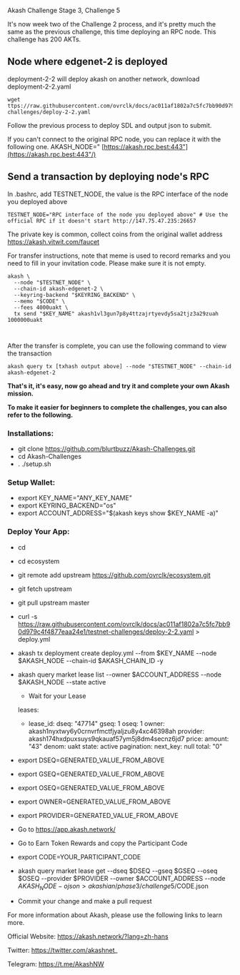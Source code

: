 Akash Challenge Stage 3, Challenge 5





It's now week two of the Challenge 2 process, and it's pretty much the same as the previous challenge, this time deploying an RPC node. This challenge has 200 AKTs.





## Node where edgenet-2 is deployed



deployment-2-2 will deploy akash on another network, download deployment-2-2.yaml



```
wget ttps://raw.githubusercontent.com/ovrclk/docs/ac011af1802a7c5fc7bb90d979c4f4877eaa24e1/testnet-challenges/deploy-2-2.yaml
```

Follow the previous process to deploy SDL and output json to submit.

If you can't connect to the original RPC node, you can replace it with the following one. AKASH_NODE=" [https://akash.rpc.best:443"](https://akash.rpc.best:443"/)





## Send a transaction by deploying node's RPC

In .bashrc, add TESTNET_NODE, the value is the RPC interface of the node you deployed above



```
TESTNET_NODE="RPC interface of the node you deployed above" # Use the official RPC if it doesn't start http://147.75.47.235:26657
```



The private key is common, collect coins from the original wallet address https://akash.vitwit.com/faucet

For transfer instructions, note that meme is used to record remarks and you need to fill in your invitation code. Please make sure it is not empty.







```
akash \
  --node "$TESTNET_NODE" \
  --chain-id akash-edgenet-2 \
  --keyring-backend "$KEYRING_BACKEND" \
  --memo "$CODE" \
  --fees 4000uakt \
  tx send "$KEY_NAME" akash1vl3gun7p8y4ttzajrtyevdy5sa2tjz3a29zuah 1000000uakt
  
  
```



After the transfer is complete, you can use the following command to view the transaction





```
akash query tx [txhash output above] --node "$TESTNET_NODE" --chain-id akash-edgenet-2

```







**That's it, it's easy, now go ahead and try it and complete your own Akash mission.**











**To make it easier for beginners to complete the challenges, you can also refer to the following.**







### Installations:

- git clone https://github.com/blurtbuzz/Akash-Challenges.git
- cd Akash-Challenges
- . ./setup.sh

### Setup Wallet:

- export KEY_NAME="ANY_KEY_NAME"
- export KEYRING_BACKEND="os"
- export ACCOUNT_ADDRESS="$(akash keys show $KEY_NAME -a)"

### Deploy Your App:

- cd
- cd ecosystem

- git remote add upstream https://github.com/ovrclk/ecosystem.git
- git fetch upstream
- git pull upstream master

- curl -s https://raw.githubusercontent.com/ovrclk/docs/ac011af1802a7c5fc7bb90d979c4f4877eaa24e1/testnet-challenges/deploy-2-2.yaml > deploy.yml

- akash tx deployment create deploy.yml --from $KEY_NAME --node $AKASH_NODE --chain-id $AKASH_CHAIN_ID -y

- akash query market lease list --owner $ACCOUNT_ADDRESS --node $AKASH_NODE --state active

  - Wait for your Lease

  leases:

  - lease_id: dseq: "47714" gseq: 1 oseq: 1 owner: akash1nyxtwy6y0crnvrfmctfjyaljzu8y4xc46398ah provider: akash174hxdpuxsuys9qkauaf57ym5j8dm4secnz6jd7 price: amount: "43" denom: uakt state: active pagination: next_key: null total: "0"

- export DSEQ=GENERATED_VALUE_FROM_ABOVE

- export GSEQ=GENERATED_VALUE_FROM_ABOVE

- export OSEQ=GENERATED_VALUE_FROM_ABOVE

- export OWNER=GENERATED_VALUE_FROM_ABOVE

- export PROVIDER=GENERATED_VALUE_FROM_ABOVE

- Go to https://app.akash.network/

- Go to Earn Token Rewards and copy the Participant Code

- export CODE=YOUR_PARTICIPANT_CODE

- akash query market lease get --dseq $DSEQ --gseq $GSEQ --oseq $OSEQ --provider $PROVIDER --owner $ACCOUNT_ADDRESS --node $AKASH_NODE -o json > akashian/phase3/challenge5/$CODE.json

- Commit your change and make a pull request











For more information about Akash, please use the following links to learn more.





Official Website: https://akash.network/?lang=zh-hans  



Twitter: https://twitter.com/akashnet_   



Telegram: https://t.me/AkashNW    



  